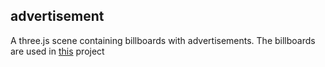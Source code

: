 ## advertisement

A three.js scene containing billboards with advertisements. The billboards are used in [this](https://github.com/anuragsr/villes-de-publicite) project
